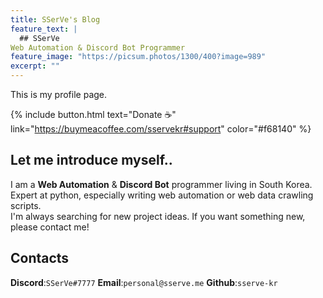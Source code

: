 ```yaml
---
title: SSerVe's Blog
feature_text: |
  ## SSerVe
Web Automation & Discord Bot Programmer
feature_image: "https://picsum.photos/1300/400?image=989"
excerpt: ""
---
```


This is my profile page.  

{% include button.html text="Donate ☕️" link="https://buymeacoffee.com/sservekr#support" color="#f68140" %}

## Let me introduce myself..
I am a **Web Automation** & **Discord Bot** programmer living in South Korea.  
Expert at python, especially writing web automation or web data crawling scripts.  
I'm always searching for new project ideas. If you want something new, please contact me!

## Contacts
**Discord**:`SSerVe#7777`
**Email**:`personal@sserve.me`
**Github**:`sserve-kr`